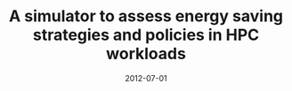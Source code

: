 ---
title: "A simulator to assess energy saving strategies and policies in HPC workloads"
date: 2012-07-01
venue: '<em>ACM SIGOPS Operating Systems Review</em>(46), pp. 2--9'
paperurl: 'https://doi.org/10.1145/2331576.2331578'
citation: ' M. Dolz,  J. Fernández,  <strong>S. Iserte</strong>,  R. Mayo, and  E. Quintana-Ortí, &quot;A simulator to assess energy saving strategies and policies in HPC workloads.&quot; <em>ACM SIGOPS Operating Systems Review</em>(46), pp. 2--9, Jul. 2012. ISSN: 0163-5980.'
---